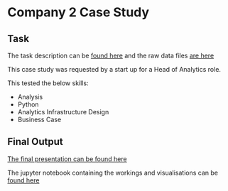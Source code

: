 # Company 2 Case Study

## Task

The task description can be [found here](1_instructions/task_description.pdf) and the raw data files [are here](1_instructions/raw_data)

This case study was requested by a start up for a Head of Analytics role. 

This tested the below skills:
- Analysis
- Python
- Analytics Infrastructure Design
- Business Case

## Final Output

[The final presentation can be found here](2_output/company_2_case_study.pdf)

The jupyter notebook containing the workings and visualisations can be [found here](2_output/working_notebook.ipynb)
